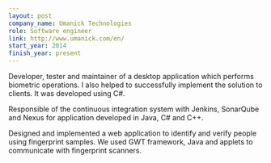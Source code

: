 ```yaml
---
layout: post
company_name: Umanick Technologies
role: Software engineer
link: http://www.umanick.com/en/
start_year: 2014
finish_year: present
---
```


Developer, tester and maintainer of a desktop application which performs biometric operations. I also helped to successfully implement the solution to clients. It was developed using C#.

Responsible of the continuous integration system with Jenkins, SonarQube and Nexus for application developed in Java, C# and C++.

Designed and implemented a web application to identify and verify people using fingerprint samples. We used GWT framework, Java and applets to communicate with fingerprint scanners.
